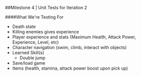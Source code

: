##Milestone 4 | Unit Tests for Iteration 2

####What We're Testing For
- Death state
- Killing enemies gives experience
- Player experience and stats (Maximum Health, Attack Power, Experience, Level, etc)
- Character navigation (swim, climb, interact with objects)
- Learned Skill(s)
    - Double jump
- Save/load game
- Items (health, stamina, attack power boost upon pick up)
